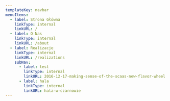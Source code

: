 ```yaml
---
templateKey: navbar
menuItems:
  - label: Strona Główna
    linkType: internal
    linkURL: /
  - label: O Nas
    linkType: internal
    linkURL: /about
  - label: Realizacje
    linkType: internal
    linkURL: /realizations
    subNav:
      - label: test
        linkType: internal
        linkURL: 2016-12-17-making-sense-of-the-scaas-new-flavor-wheel
      - label: hala
        linkType: internal
        linkURL: hala-w-czarnowie
---
```

